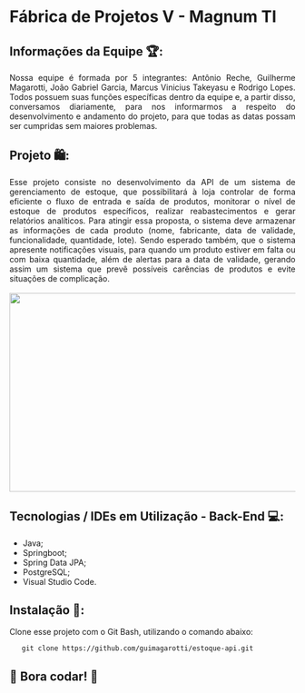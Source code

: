 # Fábrica de Projetos V - Magnum TI

## Informações da Equipe 🏆: 
<div align="justify">
 Nossa equipe é formada por 5 integrantes: Antônio Reche, Guilherme Magarotti, João Gabriel Garcia, Marcus Vinicius Takeyasu e Rodrigo Lopes. Todos possuem suas funções específicas dentro da equipe e, a partir disso, conversamos diariamente, para nos informarmos a respeito do desenvolvimento e andamento do projeto, para que todas as datas possam ser cumpridas sem maiores problemas.
</div>

## Projeto 🛍️:
<div align="justify">
 Esse projeto consiste no desenvolvimento da API de um sistema de gerenciamento de estoque, que possibilitará à loja controlar de forma eficiente o fluxo de entrada e saída de produtos, monitorar o nível de estoque de produtos específicos, realizar reabastecimentos e gerar relatórios analíticos. Para atingir essa proposta,  o sistema deve armazenar as informações de cada produto (nome, fabricante, data de validade, funcionalidade, quantidade, lote). Sendo esperado também, que o sistema apresente notificações visuais, para quando um produto estiver em falta ou com baixa quantidade, além de alertas para a data de validade, gerando assim um sistema que prevê possíveis carências de produtos e evite situações de complicação. 
</div>

<br>
<div align="center">
  <img src="logo-magnumti.png" width="550px" height="350px">
</div>

## Tecnologias / IDEs em Utilização - Back-End 💻: 
<ul>
 <li>Java;</li>
 <li>Springboot;</li>
 <li>Spring Data JPA;</li>
 <li>PostgreSQL;</li>
 <li>Visual Studio Code.</li>
</ul>

## Instalação 🔌:
Clone esse projeto com o Git Bash, utilizando o comando abaixo:
        
       git clone https://github.com/guimagarotti/estoque-api.git

## 🚀 Bora codar! 🚀
